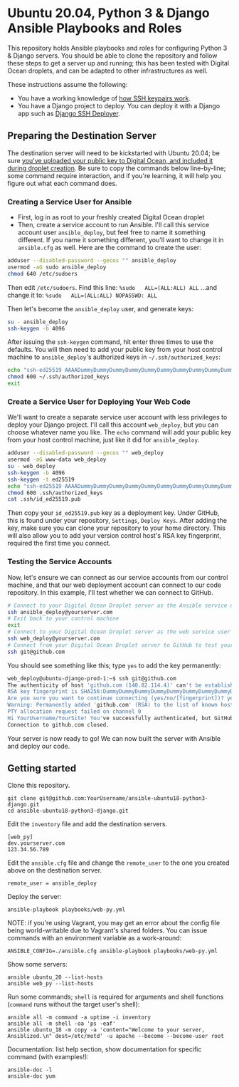 # Ubuntu 20.04, Python 3 & Django Ansible Playbooks and Roles

This repository holds Ansible playbooks and roles for configuring Python 3 & Django servers. You should be able to clone the repository and follow these steps to get a server up and running; this has been tested with Digital Ocean droplets, and can be adapted to other infrastructures as well.

These instructions assume the following:

* You have a working knowledge of [how SSH keypairs work](https://www.digitalocean.com/community/tutorials/ssh-essentials-working-with-ssh-servers-clients-and-keys).
* You have a Django project to deploy. You can deploy it with a Django app such as [Django SSH Deployer](https://github.com/FlipperPA/django-ssh-deployer).

## Preparing the Destination Server

The destination server will need to be kickstarted with Ubuntu 20.04; be sure [you've uploaded your public key to Digital Ocean, and included it during droplet creation](https://www.digitalocean.com/docs/droplets/how-to/add-ssh-keys/). Be sure to copy the commands below line-by-line; some command require interaction, and if you're learning, it will help you figure out what each command does.

### Creating a Service User for Ansible

* First, log in as root to your freshly created Digital Ocean droplet
* Then, create a service account to run Ansible. I'll call this service account user `ansible_deploy`, but feel free to name it something different. If you name it something different, you'll want to change it in `ansible.cfg` as well. Here are the command to create the user:

```bash
adduser --disabled-password --gecos "" ansible_deploy
usermod -aG sudo ansible_deploy
chmod 640 /etc/sudoers
```

Then edit `/etc/sudoers`. Find this line:
`%sudo   ALL=(ALL:ALL) ALL`
...and change it to:
`%sudo   ALL=(ALL:ALL) NOPASSWD: ALL`

Then let's become the `ansible_deploy` user, and generate keys:

```bash
su - ansible_deploy
ssh-keygen -b 4096
```

After issuing the `ssh-keygen` command, hit enter three times to use the defaults. You will then need to add your public key from your host control machine to `ansible_deploy`'s authorized keys in `~/.ssh/authorized_keys`:

```bash
echo "ssh-ed25519 AAAADummyDummyDummyDummyDummyDummyDummyDummyDummyDummyDummyDummyDu you@yourdomain.com" >> ~/.ssh/authorized_keys
chmod 600 ~/.ssh/authorized_keys
exit
```

### Create a Service User for Deploying Your Web Code

We'll want to create a separate service user account with less privileges to deploy your Django project. I'll call this account `web_deploy`, but you can choose whatever name you like. The `echo` command will add your public key from your host control machine, just like it did for `ansible_deploy`.

```bash
adduser --disabled-password --gecos "" web_deploy
usermod -aG www-data web_deploy
su - web_deploy
ssh-keygen -b 4096
ssh-keygen -t ed25519
echo "ssh-ed25519 AAAADummyDummyDummyDummyDummyDummyDummyDummyDummyDummyDummyDummyDu you@yourdomain.com" >> .ssh/authorized_keys
chmod 600 .ssh/authorized_keys
cat .ssh/id_ed25519.pub
```

Then copy your `id_ed25519.pub` key as a deployment key. Under GitHub, this is found under your repository, `Settings`, `Deploy Keys`. After adding the key, make sure you can clone your repository to your home directory. This will also allow you to add your version control host's RSA key fingerprint, required the first time you connect.

### Testing the Service Accounts

Now, let's ensure we can connect as our service accounts from our control machine, and that our web deployment account can connect to our code repository. In this example, I'll test whether we can connect to GitHub.

```bash
# Connect to your Digital Ocean Droplet server as the Ansible service user
ssh ansible_deploy@yourserver.com
# Exit back to your control machine
exit
# Connect to your Digital Ocean Droplet server as the web service user
ssh web_deploy@yourserver.com
# Connect from your Digital Ocean Droplet server to GitHub to test your deployment key
ssh git@github.com
```

You should see something like this; type `yes` to add the key permanently:

```bash
web_deploy@ubuntu-django-prod-1:~$ ssh git@github.com
The authenticity of host 'github.com (140.82.114.4)' can't be established.
RSA key fingerprint is SHA256:DummyDummyDummyDummyDummyDummyDummyDummyDum.
Are you sure you want to continue connecting (yes/no/[fingerprint])? yes
Warning: Permanently added 'github.com' (RSA) to the list of known hosts.
PTY allocation request failed on channel 0
Hi YourUsername/YourSite! You've successfully authenticated, but GitHub does not provide shell access.
Connection to github.com closed.
```

Your server is now ready to go! We can now built the server with Ansible and deploy our code.

## Getting started

Clone this repository.

    git clone git@github.com:YourUsername/ansible-ubuntu18-python3-django.git
    cd ansible-ubuntu18-python3-django.git

Edit the `inventory` file and add the destination servers.

    [web_py]
    dev.yourserver.com
    123.34.56.789

Edit the `ansible.cfg` file and change the `remote_user` to the one you created above on the destination server.

    remote_user = ansible_deploy

Deploy the server:

    ansible-playbook playbooks/web-py.yml

NOTE: if you're using Vagrant, you may get an error about the config file being world-writable due to Vagrant's shared folders. You can issue commands with an environment variable as a work-around:

    ANSIBLE_CONFIG=./ansible.cfg ansible-playbook playbooks/web-py.yml

Show some servers:

    ansible ubuntu_20 --list-hosts
    ansible web_py --list-hosts

Run some commands; `shell` is required for arguments and shell functions (`command` runs without the target user's shell):

    ansible all -m command -a uptime -i inventory
    ansible all -m shell -oa 'ps -eaf'
    ansible ubuntu_18 -m copy -a 'content="Welcome to your server, Ansiblized.\n" dest=/etc/motd' -u apache --become --become-user root

Documentation: list help section, show documentation for specific command (with examples!):

    ansible-doc -l
    ansible-doc yum
